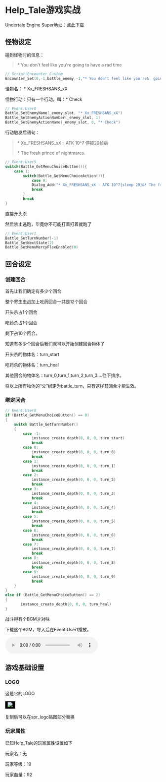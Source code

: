 # Help_Tale游戏实战

Undertale Engine Super地址：[点此下载](https://ghproxy.com/?q=https%3A%2F%2Fgithub.com%2FCeyase%2FUndertale-Engine-Super%2Farchive%2Frefs%2Fheads%2Fmain.zip)

## 怪物设定

碰到怪物时的信息：

> \* You don't feel like you're going to have a rad time


```go
// Script:Encounter_Custom
Encounter_Set(0,-1,battle_enemy,-1,"* You don't feel like you're&  going to have a rad time",-1);
```



怪物名： * Xx_FRESHSANS_xX

怪物行动：只有一个行动，叫：* Check

```go
// Event:User0
Battle_SetEnemyName(_enemy_slot, "* Xx_FRESHSANS_xX")
Battle_SetEnemyActionNumber(_enemy_slot, 1)
Battle_SetEnemyActionName(_enemy_slot, 0, "* Check")
```

行动触发后语句：

> \* Xx_FRESHSANS_xX - ATK 10^7 停顿20帧后
>
> \* The fresh prince of nightmares.

```go
// Event:User5
switch(Battle_GetMenuChoiceButton()){
	case 1:
		switch(Battle_GetMenuChoiceAction()){
			case 0:
			Dialog_Add("* Xx_FRESHSANS_xX - ATK 10^7{sleep 20}&* The fresh prince of nightmares.")
			break
		}
		break
}
```

直接开头杀

然后禁止逃跑，毕竟你不可能打着打着就跑了

```go
// Event:User1
Battle_SetTurnNumber(-1)
Battle_SetNextState(2)
Battle_SetMenuMercyFleeEnabled(0)
```

## 回合设定

### 创建回合

首先让我们确定有多少个回合

整个寄生虫战加上吃药回合一共是12个回合

开头杀占1个回合

吃药杀占1个回合

剩下占10个回合。

知道有多少个回合后我们就可以开始创建回合物体了



开头杀的物体名：turn_start

吃药杀的物体名：turn_heal

其他回合的物体名：turn_0,turn_1,turn_2,turn_3....往下排序。



将以上所有物体的“父”绑定为battle_turn，只有这样其回合才能生效。

### 绑定回合

```go
// Event:User8
if (Battle_GetMenuChoiceButton() == 0)
{
    switch Battle_GetTurnNumber()
    {
        case -1:
            instance_create_depth(0, 0, 0, turn_start)
            break
        case 0:
            instance_create_depth(0, 0, 0, turn_0)
            break
        case 1:
            instance_create_depth(0, 0, 0, turn_1)
            break
        case 2:
            instance_create_depth(0, 0, 0, turn_2)
            break
        case 3:
            instance_create_depth(0, 0, 0, turn_3)
            break
        case 4:
            instance_create_depth(0, 0, 0, turn_4)
            break
        case 5:
            instance_create_depth(0, 0, 0, turn_5)
            break
        case 6:
            instance_create_depth(0, 0, 0, turn_6)
            break
        case 7:
            instance_create_depth(0, 0, 0, turn_7)
            break
        case 8:
            instance_create_depth(0, 0, 0, turn_8)
            break
        case 9:
            instance_create_depth(0, 0, 0, turn_9)
            break
    }
}
else if (Battle_GetMenuChoiceButton() == 2)
{
       instance_create_depth(0, 0, 0, turn_heal)
}
```

战斗得有个BGM才对味

下载这个BGM，导入后在Event:User1播放。

<audio controls>  <source src="./abolition.ogg" type="audio/ogg">Your browser does not support the audio element.</audio>

## 游戏基础设置

### LOGO

这是它的LOGO

<table><tr><td bgcolor=black><img src=".\spr_logo.png"></td></tr></table>

复制后可以在spr_logo贴图部分替换

### 玩家属性

已知Help_Tale的玩家属性设置如下

玩家名：无

玩家等级：19

玩家血量：92

